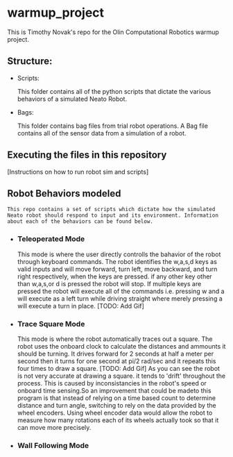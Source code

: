 # warmup_project
This is Timothy Novak's repo for the Olin Computational Robotics warmup project.

## Structure:
- Scripts:

	This folder contains all of the python scripts that dictate the various behaviors of a simulated Neato Robot.

- Bags:

	This folder contains bag files from trial robot operations. A Bag file contains all of the sensor data from a simulation of a robot.

## Executing the files in this repository

[Instructions on how to run robot sim and scripts]

## Robot Behaviors modeled

	This repo contains a set of scripts which dictate how the simulated Neato robot should respond to input and its environment. Information about each of the behaviors can be found below.

- ### Teleoperated Mode
	This mode is where the user directly controlls the bahavior of the robot through keyboard commands. The robot identifies the w,a,s,d keys as valid inputs and will move forward, turn left, move backward, and turn right respectively, when the keys are pressed. if any other key other than w,a,s,or d is pressed the robot will stop. If multiple keys are pressed the robot will execute all of the commands i.e. pressing w and a will execute as a left turn while driving straight where merely pressing a will execute a turn in place.
	[TODO: Add Gif]

- ### Trace Square Mode
	This mode is where the robot automatically traces out a square. The robot uses the onboard clock to calculate the distances and ammounts it should be turning. It drives forward for 2 seconds at half a meter per second then it turns for one second at pi/2 rad/sec and it repeats this four times to draw a square.
	[TODO: Add Gif]
	As you can see the robot is not very accurate at drawing a square. it tends to 'drift' throughout the process. This is caused by inconsistancies in the robot's speed or onboard time sensing.So an improvement that could be madeto this program is that instead of relying on a time based count to determine distance and turn angle, switching to rely on the data provided by the wheel encoders. Using wheel encoder data would allow the robot to measure how many rotations each of its wheels actually took so that it can move more precisely.

- ### Wall Following Mode
